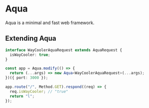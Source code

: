 # Aqua

Aqua is a minimal and fast web framework.

## Extending Aqua

```typescript
interface WayCoolerAquaRequest extends AquaRequest {
  isWayCooler: true;
}

const app = Aqua.modify(() => {
  return (...args) => new Aqua<WayCoolerAquaRequest>(...args);
})({ port: 3000 });

app.route("/", Method.GET).respond((req) => {
  req.isWayCooler; // "true"
  return "l";
});
```
